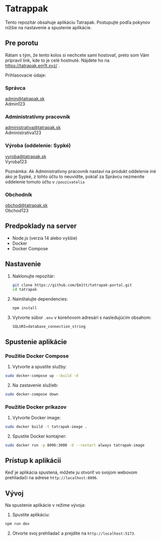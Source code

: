 # Tatrappak

Tento repozitár obsahuje aplikáciu Tatrapak. Postupujte podľa pokynov nižšie na nastavenie a spustenie aplikácie.

## Pre porotu

Rátam s tým, že tento kolos si nechcete sami hostovať, preto som Vám pripravil link, kde to je celé hostnuté. Nájdete ho na https://tatrapak.em1t.xyz/ .

Prihlasovacie údaje:
### Správca
admin@tatrapak.sk  
Admin123

### Administratívny pracovník
administrativa@tatrapak.sk  
Administrativa123

### Výroba (oddelenie: Sypké)
vyroba@tatrapak.sk  
Vyroba123  
  
Poznámka: Ak Administratívny pracovník nastaví na produkt oddelenie iné ako je Sypké, z tohto účtu to neuvidíte, pokiaľ za Správcu nezmeníte oddelenie tomuto účtu v `/pouzivatelia`

### Obchodník
obchod@tatrapak.sk  
Obchod123

## Predpoklady na server

- Node.js (verzia 14 alebo vyššie)
- Docker
- Docker Compose

## Nastavenie

1. Naklonujte repozitár:
   ```sh
   git clone https://github.com/Em1tt/tatrapak-portal.git
   cd tatrapak
   ```
2. Nainštalujte dependencies:
    ```sh
    npm install
    ```
3. Vytvorte súbor `.env` v koreňovom adresári s nasledujúcim obsahom:
    ```
    SQLURI=database_connection_string
    ```
## Spustenie aplikácie
### Použitie Docker Compose
1. Vytvorte a spustite služby:
```sh
sudo docker-compose up --build -d
```
2. Na zastavenie služieb:
```sh
sudo docker-compose down
```

### Použitie Docker príkazov
1. Vytvorte Docker image:
```sh
sudo docker build -t tatrapak-image .
```
2. Spustite Docker kontajner:
```sh
sudo docker run -p 8096:3000 -d --restart always tatrapak-image
```
## Prístup k aplikácii
Keď je aplikácia spustená, môžete ju otvoriť vo svojom webovom prehliadači na adrese `http://localhost:8096`.

## Vývoj
Na spustenie aplikácie v režime vývoja:

1. Spustite aplikáciu:
```sh
npm run dev
```

2. Otvorte svoj prehliadač a prejdite na `http://localhost:5173`.
